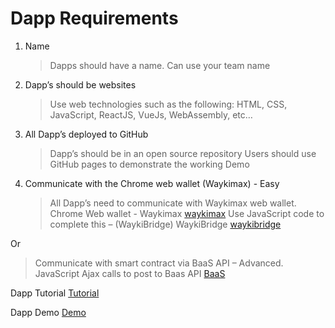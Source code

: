 # Dapp Requirements



1. Name
    >	Dapps should have a name. Can use your team name

2. Dapp’s should be websites
    > Use web technologies such as the following: HTML, CSS, JavaScript, ReactJS, VueJs, WebAssembly, etc…

3. All Dapp’s deployed to GitHub
    > Dapp’s should be in an open source repository  Users should use GitHub pages to demonstrate the working Demo

4. Communicate with the Chrome web wallet (Waykimax) - Easy
    > All Dapp’s need to communicate with Waykimax web wallet. Chrome Web wallet - Waykimax [waykimax](https://chrome.google.com/webstore/detail/waykimax/odaegfdpkolgbdaeibcebmibmibchbce)
 Use JavaScript code to complete this – (WaykiBridge) WaykiBridge [waykibridge](https://wiccdev-webui.readthedocs.io/en/latest/DeveloperHelper/application_api/)
 

Or

> Communicate with smart contract via BaaS API – Advanced. JavaScript Ajax calls to post to Baas API 
 [BaaS](https://wiccdev-webui.readthedocs.io/en/latest/DeveloperHelper/baas/)




Dapp Tutorial 
[Tutorial](https://medium.com/@ottokafka/waykichain-dapp-tutorial-bf29bb53dae5)

Dapp Demo
[Demo](ottokafka.github.io/myquote)



